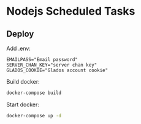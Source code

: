 # Nodejs Scheduled Tasks

## Deploy

Add .env:

```text
EMAILPASS="Email password"
SERVER_CHAN_KEY="server chan key"
GLADOS_COOKIE="Glados account cookie"
```

Build docker:

```bash
docker-compose build
```

Start docker:

```bash
docker-compose up -d
```
